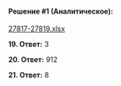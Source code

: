 #### Решение #1 (Аналитическое):
[27817-27819.xlsx](https://github.com/Thundiverter/infege2022/files/8061267/27817-27819.xlsx)


**19. Ответ:** 3

**20. Ответ:** 912

**21. Ответ:** 8
